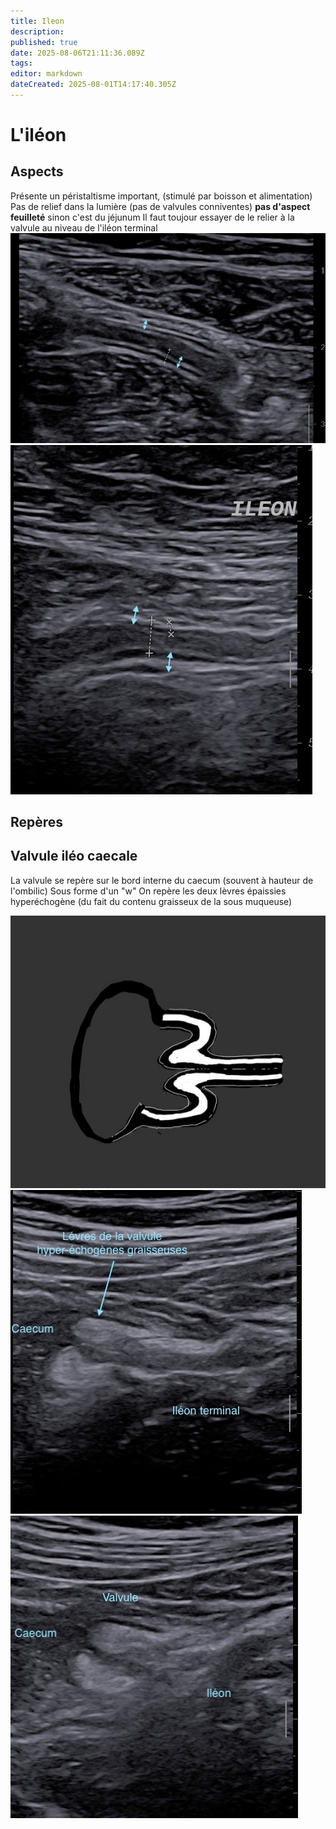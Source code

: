 ```yaml
---
title: Ileon
description: 
published: true
date: 2025-08-06T21:11:36.089Z
tags: 
editor: markdown
dateCreated: 2025-08-01T14:17:40.305Z
---
```


# L'iléon
## Aspects
Présente un péristaltisme important, (stimulé par boisson et alimentation) 
Pas de relief dans la lumière (pas de valvules conniventes) **pas d'aspect feuilleté** sinon c'est du jéjunum
Il faut toujour essayer de le relier à la valvule au niveau de l'iléon terminal
![ileon_nl.jpg](/anatomie_typique/ileon_nl.jpg)
![ileon03_.jpg](/anatomie_typique/ileon03_.jpg)
## Repères
## Valvule iléo caecale
La valvule se repère sur le bord interne du caecum (souvent à hauteur de l'ombilic)
Sous forme d'un "w"
On repère les deux lèvres épaissies hyperéchogène (du fait du contenu graisseux de la sous muqueuse)

![valvule_dessin.jpg](/schemas/valvule_dessin.jpg)
![valvule1.jpg](/anatomie_typique/valvule1.jpg)
![valvule2.jpg](/anatomie_typique/valvule2.jpg)